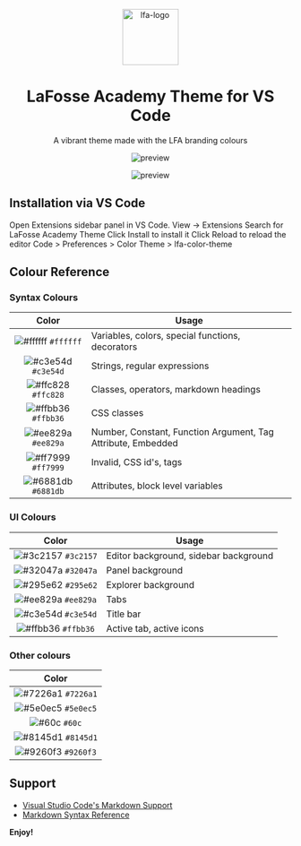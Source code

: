 <p align="center">
    <img alt="lfa-logo" src="https://github.com/Raphael40/vscode-theme-lfa/blob/main/images/logo-rings@4x.png?raw=true" width="100" />
</p>

<h1 align="center">
    LaFosse Academy Theme for VS Code
</h1>

<p align="center">
    A vibrant theme made with the LFA branding colours
</p>

<p align="center">
  <img alt="preview" src="https://github.com/Raphael40/vscode-theme-lfa/blob/main/images/theme-preview.png?raw=true">
</p>

<p align="center">
  <img alt="preview" src="https://github.com/Raphael40/vscode-theme-lfa/blob/main/images/theme-preview-2.png?raw=true">
</p>

## Installation via VS Code

Open Extensions sidebar panel in VS Code. View → Extensions
Search for LaFosse Academy Theme
Click Install to install it
Click Reload to reload the editor
Code > Preferences > Color Theme > lfa-color-theme

## Colour Reference

### Syntax Colours

|                               Color                                | Usage                                                        |
| :----------------------------------------------------------------: | ------------------------------------------------------------ |
| ![#ffffff](https://via.placeholder.com/10/ffffff?text=+) `#ffffff` | Variables, colors, special functions, decorators             |
| ![#c3e54d](https://via.placeholder.com/10/c3e54d?text=+) `#c3e54d` | Strings, regular expressions                                 |
| ![#ffc828](https://via.placeholder.com/10/ffc828?text=+) `#ffc828` | Classes, operators, markdown headings                        |
| ![#ffbb36](https://via.placeholder.com/10/ffbb36?text=+) `#ffbb36` | CSS classes                                                  |
| ![#ee829a](https://via.placeholder.com/10/ee829a?text=+) `#ee829a` | Number, Constant, Function Argument, Tag Attribute, Embedded |
| ![#ff7999](https://via.placeholder.com/10/ff7999?text=+) `#ff7999` | Invalid, CSS id's, tags                                      |
| ![#6881db](https://via.placeholder.com/10/6881db?text=+) `#6881db` | Attributes, block level variables                            |

### UI Colours

|                               Color                                | Usage                                 |
| :----------------------------------------------------------------: | ------------------------------------- |
| ![#3c2157](https://via.placeholder.com/10/3c2157?text=+) `#3c2157` | Editor background, sidebar background |
| ![#32047a](https://via.placeholder.com/10/32047a?text=+) `#32047a` | Panel background                      |
| ![#295e62](https://via.placeholder.com/10/295e62?text=+) `#295e62` | Explorer background                   |
| ![#ee829a](https://via.placeholder.com/10/ee829a?text=+) `#ee829a` | Tabs                                  |
| ![#c3e54d](https://via.placeholder.com/10/c3e54d?text=+) `#c3e54d` | Title bar                             |
| ![#ffbb36](https://via.placeholder.com/10/ffbb36?text=+) `#ffbb36` | Active tab, active icons              |

### Other colours

|                               Color                                |
| :----------------------------------------------------------------: |
| ![#7226a1](https://via.placeholder.com/10/7226a1?text=+) `#7226a1` |
| ![#5e0ec5](https://via.placeholder.com/10/5e0ec5?text=+) `#5e0ec5` |
|     ![#60c](https://via.placeholder.com/10/60c?text=+) `#60c`      |
| ![#8145d1](https://via.placeholder.com/10/8145d1?text=+) `#8145d1` |
| ![#9260f3](https://via.placeholder.com/10/9260f3?text=+) `#9260f3` |

## Support

-   [Visual Studio Code's Markdown Support](http://code.visualstudio.com/docs/languages/markdown)
-   [Markdown Syntax Reference](https://help.github.com/articles/markdown-basics/)

**Enjoy!**
